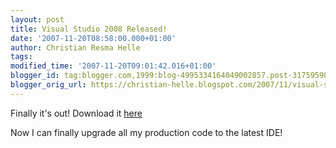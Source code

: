 ```yaml
---
layout: post
title: Visual Studio 2008 Released!
date: '2007-11-20T08:58:00.000+01:00'
author: Christian Resma Helle
tags: 
modified_time: '2007-11-20T09:01:42.016+01:00'
blogger_id: tag:blogger.com,1999:blog-4995334164049002857.post-317595982676685710
blogger_orig_url: https://christian-helle.blogspot.com/2007/11/visual-studio-2008-released.html
---
```


Finally it's out! Download it  [here](https://www.microsoft.com/en-us/download/details.aspx?id=7873) 

Now I can finally upgrade all my production code to the latest IDE!